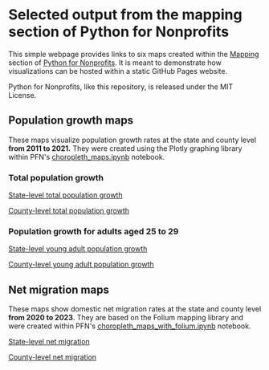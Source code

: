 # Selected output from the mapping section of Python for Nonprofits

This simple webpage provides links to six maps created within the [Mapping](https://github.com/kburchfiel/pfn/tree/main/Mapping) section of [Python for Nonprofits](https://github.com/kburchfiel/pfn). It is meant to demonstrate how visualizations can be hosted within a static GitHub Pages website.

Python for Nonprofits, like this repository, is released under the MIT License.


## Population growth maps

These maps visualize population growth rates at the state and county level **from 2011 to 2021.** They were created using the Plotly graphing library within PFN's [choropleth_maps.ipynb](https://github.com/kburchfiel/pfn/blob/main/Mapping/choropleth_maps.ipynb) notebook.

### Total population growth

[State-level total population growth](maps/state_pop_pct_growth_2011-2021.html)

[County-level total population growth](maps/county_pop_pct_growth_2011-2021.html)

### Population growth for adults aged 25 to 29

[State-level young adult population growth](maps/state_25-29_pop_pct_growth_2011-2021.html)

[County-level young adult population growth](maps/county_25-29_pop_pct_growth_2011-2021.html)

## Net migration maps

These maps show domestic net migration rates at the state and county level **from 2020 to 2023**. They are based on the Folium mapping library and were created within PFN's [choropleth_maps_with_folium.ipynb](https://github.com/kburchfiel/pfn/blob/main/Mapping/choropleth_maps_with_folium.ipynb) notebook.

[State-level net migration](maps/net_migration_rate_state_2020-2023.html)

[County-level net migration](maps/net_migration_rate_county_2020-2023.html)

